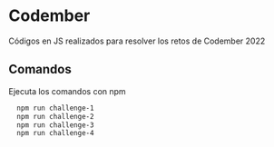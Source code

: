 # Codember 

Códigos en JS realizados para resolver los retos de Codember 2022

## Comandos

Ejecuta los comandos con npm

```bash
  npm run challenge-1
  npm run challenge-2
  npm run challenge-3
  npm run challenge-4
```
    